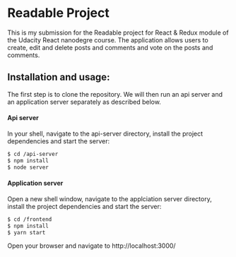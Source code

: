 # Readable Project

This is my submission for the Readable project for React & Redux module of the Udacity React nanodegre course. The application allows users to create, edit and delete posts and comments and vote on the posts and comments.


## Installation and usage:
The first step is to clone the repository. We will then run an api server and an application server separately as described below.

#### Api server
In your shell, navigate to the api-server directory, install the project dependencies and start the server:
```sh
$ cd /api-server
$ npm install
$ node server
```

 #### Application server
Open a new shell window, navigate to the applciation server directory, install the project dependencies and start the server:
```sh
$ cd /frontend
$ npm install
$ yarn start
```
Open your browser and navigate to http://localhost:3000/


